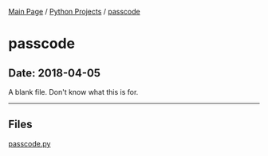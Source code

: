 [Main Page](/) / [Python Projects](/python) / [passcode](/python/2018-04-05_passcode)

# passcode

## Date: 2018-04-05

A blank file. Don't know what this is for.

-----

## Files

[passcode.py](passcode.py)